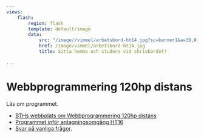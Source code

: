 ```yaml
---
views:
    flash:
        region: flash
        template: default/image
        data:
            src: "/image//vimmel/arbetsbord-ht14.jpg?sc=banner1&a=30,0,40,0"
            href: /image/vimmel/arbetsbord-ht14.jpg
            title: Sitta hemma och studera vid skrivbordet?

...
```

Webbprogrammering 120hp distans
========================================

Läs om programmet.

* [BTHs webbplats om Webbprogrammering 120hp distans](http://www.bth.se/distansutbildningar/webbprogrammering)
* [Programmet inför antagningsomgång HT16](http://edu.bth.se/utbildning/utb_program.asp?PtKod=PAGWH16h)
* [Svar på vanliga frågor](t/4964).
